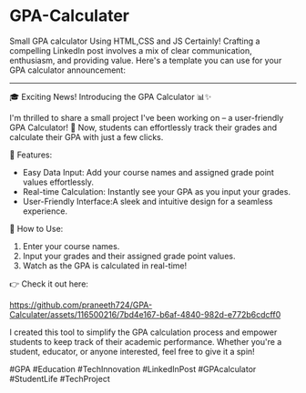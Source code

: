 # GPA-Calculater
Small GPA calculator Using HTML,CSS and JS
Certainly! Crafting a compelling LinkedIn post involves a mix of clear communication, enthusiasm, and providing value. Here's a template you can use for your GPA calculator announcement:

---

🎓 Exciting News! Introducing the GPA Calculator 📊✨

I'm thrilled to share a small project I've been working on – a user-friendly GPA Calculator! 🚀 Now, students can effortlessly track their grades and calculate their GPA with just a few clicks.

📝 Features:
- Easy Data Input: Add your course names and assigned grade point values effortlessly.
- Real-time Calculation: Instantly see your GPA as you input your grades.
- User-Friendly Interface:A sleek and intuitive design for a seamless experience.

🌟 How to Use:
1. Enter your course names.
2. Input your grades and their assigned grade point values.
3. Watch as the GPA is calculated in real-time!

👉 Check it out here: 


https://github.com/praneeth724/GPA-Calculater/assets/116500216/7bd4e167-b6af-4840-982d-e772b6cdcff0


I created this tool to simplify the GPA calculation process and empower students to keep track of their academic performance. Whether you're a student, educator, or anyone interested, feel free to give it a spin!


#GPA #Education #TechInnovation #LinkedInPost #GPAcalculator #StudentLife #TechProject

